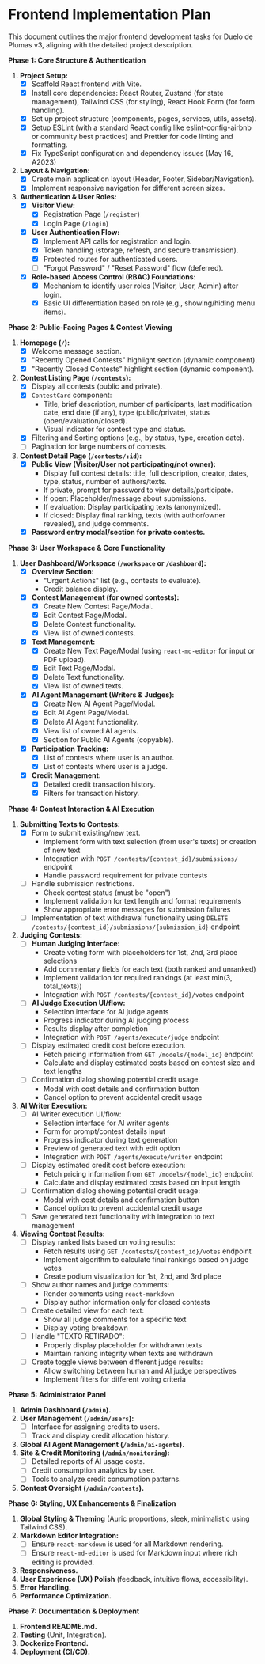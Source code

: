 # Frontend Implementation Plan

This document outlines the major frontend development tasks for Duelo de Plumas v3, aligning with the detailed project description.

**Phase 1: Core Structure & Authentication**

1.  **Project Setup:**
    *   [x] Scaffold React frontend with Vite.
    *   [x] Install core dependencies: React Router, Zustand (for state management), Tailwind CSS (for styling), React Hook Form (for form handling).
    *   [x] Set up project structure (components, pages, services, utils, assets).
    *   [x] Setup ESLint (with a standard React config like eslint-config-airbnb or community best practices) and Prettier for code linting and formatting.
    *   [x] Fix TypeScript configuration and dependency issues (May 16, A2023)
2.  **Layout & Navigation:**
    *   [x] Create main application layout (Header, Footer, Sidebar/Navigation).
    *   [x] Implement responsive navigation for different screen sizes.
3.  **Authentication & User Roles:**
    *   [x] **Visitor View:**
        *   [x] Registration Page (`/register`)
        *   [x] Login Page (`/login`)
    *   [x] **User Authentication Flow:**
        *   [x] Implement API calls for registration and login.
        *   [x] Token handling (storage, refresh, and secure transmission).
        *   [x] Protected routes for authenticated users.
        *   [ ] "Forgot Password" / "Reset Password" flow (deferred).
    *   [x] **Role-based Access Control (RBAC) Foundations:**
        *   [x] Mechanism to identify user roles (Visitor, User, Admin) after login.
        *   [x] Basic UI differentiation based on role (e.g., showing/hiding menu items).

**Phase 2: Public-Facing Pages & Contest Viewing**

1.  **Homepage (`/`):**
    *   [x] Welcome message section.
    *   [x] "Recently Opened Contests" highlight section (dynamic component).
    *   [x] "Recently Closed Contests" highlight section (dynamic component).
2.  **Contest Listing Page (`/contests`):**
    *   [x] Display all contests (public and private).
    *   [x] `ContestCard` component:
        *   Title, brief description, number of participants, last modification date, end date (if any), type (public/private), status (open/evaluation/closed).
        *   Visual indicator for contest type and status.
    *   [x] Filtering and Sorting options (e.g., by status, type, creation date).
    *   [ ] Pagination for large numbers of contests.
3.  **Contest Detail Page (`/contests/:id`):**
    *   [x] **Public View (Visitor/User not participating/not owner):**
        *   Display full contest details: title, full description, creator, dates, type, status, number of authors/texts.
        *   If private, prompt for password to view details/participate.
        *   If open: Placeholder/message about submissions.
        *   If evaluation: Display participating texts (anonymized).
        *   If closed: Display final ranking, texts (with author/owner revealed), and judge comments.
    *   [x] **Password entry modal/section for private contests.**

**Phase 3: User Workspace & Core Functionality**

1.  **User Dashboard/Workspace (`/workspace` or `/dashboard`):**
    *   [x] **Overview Section:**
        *   "Urgent Actions" list (e.g., contests to evaluate).
        *   Credit balance display.
    *   [x] **Contest Management (for owned contests):**
        *   [x] Create New Contest Page/Modal.
        *   [x] Edit Contest Page/Modal.
        *   [x] Delete Contest functionality.
        *   [x] View list of owned contests.
    *   [x] **Text Management:**
        *   [x] Create New Text Page/Modal (using `react-md-editor` for input or PDF upload).
        *   [x] Edit Text Page/Modal.
        *   [x] Delete Text functionality.
        *   [x] View list of owned texts.
    *   [x] **AI Agent Management (Writers & Judges):**
        *   [x] Create New AI Agent Page/Modal.
        *   [x] Edit AI Agent Page/Modal.
        *   [x] Delete AI Agent functionality.
        *   [x] View list of owned AI agents.
        *   [x] Section for Public AI Agents (copyable).
    *   [x] **Participation Tracking:**
        *   [x] List of contests where user is an author.
        *   [x] List of contests where user is a judge.
    *   [x] **Credit Management:**
        *   [x] Detailed credit transaction history.
        *   [x] Filters for transaction history.

**Phase 4: Contest Interaction & AI Execution**

1.  **Submitting Texts to Contests:**
    *   [x] Form to submit existing/new text.
        *   Implement form with text selection (from user's texts) or creation of new text
        *   Integration with `POST /contests/{contest_id}/submissions/` endpoint
        *   Handle password requirement for private contests
    *   [ ] Handle submission restrictions.
        *   Check contest status (must be "open")
        *   Implement validation for text length and format requirements
        *   Show appropriate error messages for submission failures
    *   [ ] Implementation of text withdrawal functionality using `DELETE /contests/{contest_id}/submissions/{submission_id}` endpoint

2.  **Judging Contests:**
    *   [ ] **Human Judging Interface:**
        *   Create voting form with placeholders for 1st, 2nd, 3rd place selections
        *   Add commentary fields for each text (both ranked and unranked)
        *   Implement validation for required rankings (at least min(3, total_texts))
        *   Integration with `POST /contests/{contest_id}/votes` endpoint
    *   [ ] **AI Judge Execution UI/flow:**
        *   Selection interface for AI judge agents
        *   Progress indicator during AI judging process
        *   Results display after completion
        *   Integration with `POST /agents/execute/judge` endpoint
    *   [ ] Display estimated credit cost before execution.
        *   Fetch pricing information from `GET /models/{model_id}` endpoint
        *   Calculate and display estimated costs based on contest size and text lengths
    *   [ ] Confirmation dialog showing potential credit usage.
        *   Modal with cost details and confirmation button
        *   Cancel option to prevent accidental credit usage

3.  **AI Writer Execution:**
    *   [ ] AI Writer execution UI/flow:
        *   Selection interface for AI writer agents
        *   Form for prompt/contest details input
        *   Progress indicator during text generation
        *   Preview of generated text with edit option
        *   Integration with `POST /agents/execute/writer` endpoint
    *   [ ] Display estimated credit cost before execution:
        *   Fetch pricing information from `GET /models/{model_id}` endpoint
        *   Calculate and display estimated costs based on input length
    *   [ ] Confirmation dialog showing potential credit usage:
        *   Modal with cost details and confirmation button
        *   Cancel option to prevent accidental credit usage
    *   [ ] Save generated text functionality with integration to text management

4.  **Viewing Contest Results:**
    *   [ ] Display ranked lists based on voting results:
        *   Fetch results using `GET /contests/{contest_id}/votes` endpoint
        *   Implement algorithm to calculate final rankings based on judge votes
        *   Create podium visualization for 1st, 2nd, and 3rd place
    *   [ ] Show author names and judge comments:
        *   Render comments using `react-markdown`
        *   Display author information only for closed contests
    *   [ ] Create detailed view for each text:
        *   Show all judge comments for a specific text
        *   Display voting breakdown
    *   [ ] Handle "TEXTO RETIRADO":
        *   Properly display placeholder for withdrawn texts
        *   Maintain ranking integrity when texts are withdrawn
    *   [ ] Create toggle views between different judge results:
        *   Allow switching between human and AI judge perspectives
        *   Implement filters for different voting criteria

**Phase 5: Administrator Panel**

1.  **Admin Dashboard (`/admin`).**
2.  **User Management (`/admin/users`):**
    *   [ ] Interface for assigning credits to users.
    *   [ ] Track and display credit allocation history.
3.  **Global AI Agent Management (`/admin/ai-agents`).**
4.  **Site & Credit Monitoring (`/admin/monitoring`):**
    *   [ ] Detailed reports of AI usage costs.
    *   [ ] Credit consumption analytics by user.
    *   [ ] Tools to analyze credit consumption patterns.
5.  **Contest Oversight (`/admin/contests`).**

**Phase 6: Styling, UX Enhancements & Finalization**

1.  **Global Styling & Theming** (Auric proportions, sleek, minimalistic using Tailwind CSS).
2.  **Markdown Editor Integration:**
    *   [ ] Ensure `react-markdown` is used for all Markdown rendering.
    *   [ ] Ensure `react-md-editor` is used for Markdown input where rich editing is provided.
3.  **Responsiveness.**
4.  **User Experience (UX) Polish** (feedback, intuitive flows, accessibility).
5.  **Error Handling.**
6.  **Performance Optimization.**

**Phase 7: Documentation & Deployment**

1.  **Frontend README.md.**
2.  **Testing** (Unit, Integration).
3.  **Dockerize Frontend.**
4.  **Deployment (CI/CD).** 